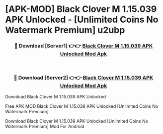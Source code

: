 # [APK-MOD] Black Clover M 1.15.039 APK Unlocked - [Unlimited Coins No Watermark Premium] u2ubp



<div align="center">
<h3>🔴 Download [Server1] 👉👉 <a href="https://momento.my/?title=Black_Clover_M_1.15.039_APK_Unlocked">Black Clover M 1.15.039 APK Unlocked Mod Apk</a></h3><br>

<h3>🔴 Download [Server2] 👉👉 <a href="https://momento.my/?title=Black_Clover_M_1.15.039_APK_Unlocked">Black Clover M 1.15.039 APK Unlocked Mod Apk</a></h3>
</div>



Download Black Clover M 1.15.039 APK Unlocked 

Free APK MOD Black Clover M 1.15.039 APK Unlocked [Unlimited Coins No Watermark Premium]

Download Black Clover M 1.15.039 APK Unlocked [Unlimited Coins No Watermark Premium] Mod For Android
